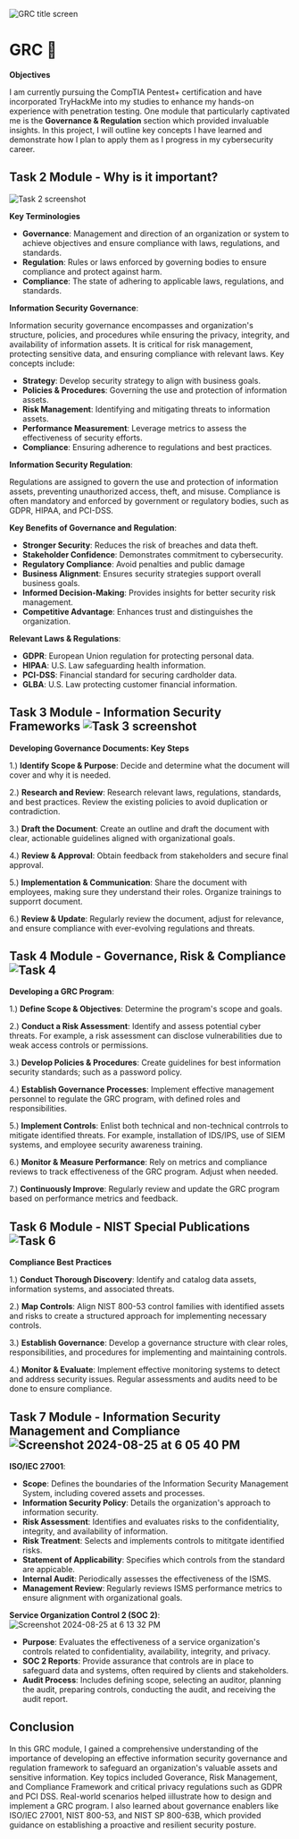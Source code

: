 
![GRC title screen](https://github.com/user-attachments/assets/94031090-b040-449f-ac4f-6a32cbc7dacc)


# GRC 📜
**Objectives**

I am currently pursuing the CompTIA Pentest+ certification and have incorporated TryHackMe into my studies to enhance my hands-on experience with penetration testing.  One module that particularly captivated me is the **Governance & Regulation** section which provided invaluable insights.  In this project, I will outline key concepts I have learned and demonstrate how I plan to apply them as I progress in my cybersecurity career.

## **Task 2 Module - Why is it important?** 

![Task 2 screenshot](https://github.com/user-attachments/assets/c7f2ae40-b167-40a7-9655-e5c92f30d576)

**Key Terminologies**
- **Governance**: Management and direction of an organization or system to achieve objectives and ensure compliance with laws, regulations, and standards.
- **Regulation**: Rules or laws enforced by governing bodies to ensure compliance and protect against harm.
- **Compliance**: The state of adhering to applicable laws, regulations, and standards.

**Information Security Governance**:

Information security governance encompasses and organization's structure, policies, and procedures while ensuring the privacy, integrity, and availability of information assets.  It is critical for risk management, protecting sensitive data, and ensuring compliance with relevant laws.  Key concepts include:

  - **Strategy**: Develop security strategy to align with business goals.
  - **Policies & Procedures**: Governing the use and protection of information assets.
  - **Risk Management**: Identifying and mitigating threats to information assets.
  - **Performance Measurement**: Leverage metrics to assess the effectiveness of security efforts.
  - **Compliance**: Ensuring adherence to regulations and best practices.

**Information Security Regulation**:

Regulations are assigned to govern the use and protection of information assets, preventing unauthorized access, theft, and misuse. Compliance is often mandatory and enforced by government or regulatory bodies, such as GDPR, HIPAA, and PCI-DSS.

**Key Benefits of Governance and Regulation**:

- **Stronger Security**: Reduces the risk of breaches and data theft.
- **Stakeholder Confidence**: Demonstrates commitment to cybersecurity.
- **Regulatory Compliance**: Avoid penalties and public damage
- **Business Alignment**: Ensures security strategies support overall business goals.
- **Informed Decision-Making**: Provides insights for better security risk management.
- **Competitive Advantage**: Enhances trust and distinguishes the organization.

**Relevant Laws & Regulations**:

- **GDPR**: European Union regulation for protecting personal data.
- **HIPAA**: U.S. Law safeguarding health information.
- **PCI-DSS**: Financial standard for securing cardholder data.
- **GLBA**: U.S. Law protecting customer financial information. 

## **Task 3 Module - Information Security Frameworks** ![Task 3 screenshot](https://github.com/user-attachments/assets/1644a69d-81da-47b5-bfdb-d36b9c50ddfc)

**Developing Governance Documents: Key Steps**

1.) **Identify Scope & Purpose**: Decide and determine what the document will cover and why it is needed.

2.) **Research and Review**: Research relevant laws, regulations, standards, and best practices. Review the existing policies to avoid duplication or contradiction.

3.) **Draft the Document**: Create an outline and draft the document with clear, actionable guidelines aligned with organizational goals.

4.) **Review & Approval**: Obtain feedback from stakeholders and secure final approval.

5.) **Implementation & Communication**: Share the document with employees, making sure they understand their roles. Organize trainings to supporrt document.

6.) **Review & Update**: Regularly review the document, adjust for relevance, and ensure compliance with ever-evolving regulations and threats.

## **Task 4 Module - Governance, Risk & Compliance** ![Task 4](https://github.com/user-attachments/assets/c9515ed3-faeb-4b9e-9cd0-ff671b1b15b1)

**Developing a GRC Program**:

1.) **Define Scope & Objectives**: Determine the program's scope and goals.

2.) **Conduct a Risk Assessment**: Identify and assess potential cyber threats. For example, a risk assessment can disclose vulnerabilities due to weak access           controls or permissions.

3.) **Develop Policies & Procedures**: Create guidelines for best information security standards; such as a password policy.

4.) **Establish Governance Processes**: Implement effective management personnel to regulate the GRC program, with defined roles and responsibilities.

5.) **Implement Controls**: Enlist both technical and non-technical contrrols to mitigate identified threats.  For example, installation of IDS/IPS, use of SIEM         systems, and employee security awareness training.

6.) **Monitor & Measure Performance**: Rely on metrics and compliance reviews to track effectiveness of the GRC program. Adjust when needed.

7.) **Continuously Improve**: Regularly review and update the GRC program based on performance metrics and feedback.

## **Task 6 Module - NIST Special Publications** ![Task 6](https://github.com/user-attachments/assets/6d553622-fe11-4dcd-b647-5465b2a11826)

**Compliance Best Practices**

1.) **Conduct Thorough Discovery**: Identify and catalog data assets, information systems, and associated threats.

2.) **Map Controls**: Align NIST 800-53 control families with identified assets and risks to create a structured approach for implementing necessary controls.

3.) **Establish Governance**: Develop a governance structure with clear roles, responsibilities, and procedures for implementing and maintaining controls.

4.) **Monitor & Evaluate**: Implement effective monitoring systems to detect and address security issues. Regular assessments and audits need to be done to ensure       compliance.

## **Task 7 Module - Information Security Management and Compliance** ![Screenshot 2024-08-25 at 6 05 40 PM](https://github.com/user-attachments/assets/c6e7d963-e31b-4e98-9bf1-efe49bf4d0a3)

**ISO/IEC 27001**:
- **Scope**: Defines the boundaries of the Information Security Management System, including covered assets and processes.
- **Information Security Policy**: Details the organization's approach to information security.
- **Risk Assessment**: Identifies and evaluates risks to the confidentiality, integrity, and availability of information.
- **Risk Treatment**: Selects and implements controls to mititgate identified risks.
- **Statement of Applicability**: Specifies which controls from the standard are appicable.
- **Internal Audit**: Periodically assesses the effectiveness of the ISMS.
- **Management Review**: Regularly reviews ISMS performance metrics to ensure alignment with organizational goals.

**Service Organization Control 2 (SOC 2)**: ![Screenshot 2024-08-25 at 6 13 32 PM](https://github.com/user-attachments/assets/4373e35d-bf65-4779-b7df-c29f4438a3de)
- **Purpose**: Evaluates the effectiveness of a service organization's controls related to confidentiality, availability, integrity, and privacy.
- **SOC 2 Reports**: Provide assurance that controls are in place to safeguard data and systems, often required by clients and stakeholders.
- **Audit Process**: Includes defining scope, selecting an auditor, planning the audit, preparing controls, conducting the audit, and receiving the audit report.

## **Conclusion**

In this GRC module, I gained a comprehensive understanding of the importance of developing an effective information security governance and regulation framework to safeguard an organization's valuable assets and sensitive information. Key topics included Goverance, Risk Management, and Compliance Framework and critical privacy regulations such as GDPR and PCI DSS. Real-world scenarios helped iillustrate how to design and implement a GRC program. I also learned about governance enablers like ISO/IEC 27001, NIST 800-53, and NIST SP 800-63B, which provided guidance on establishing a proactive and resilient security posture.
